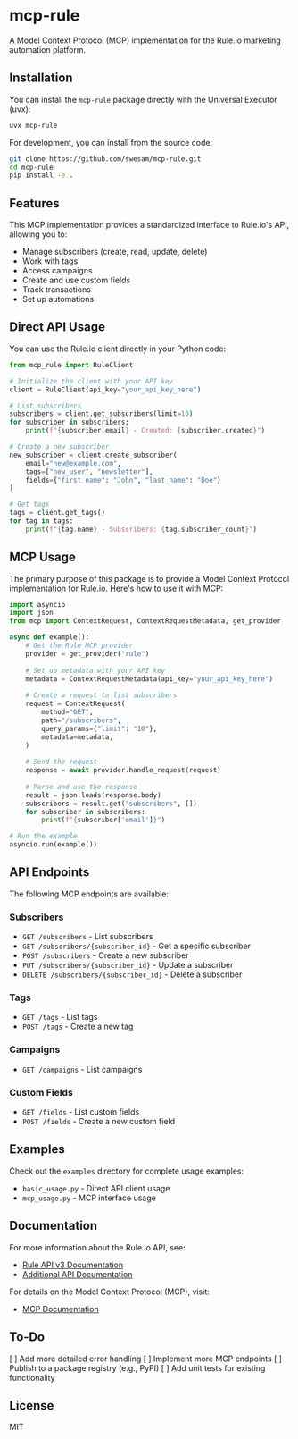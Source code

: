 # mcp-rule

A Model Context Protocol (MCP) implementation for the Rule.io marketing automation platform.

## Installation

You can install the `mcp-rule` package directly with the Universal Executor (uvx):

```bash
uvx mcp-rule
```

For development, you can install from the source code:

```bash
git clone https://github.com/swesam/mcp-rule.git
cd mcp-rule
pip install -e .
```


## Features

This MCP implementation provides a standardized interface to Rule.io's API, allowing you to:

- Manage subscribers (create, read, update, delete)
- Work with tags
- Access campaigns
- Create and use custom fields
- Track transactions
- Set up automations

## Direct API Usage

You can use the Rule.io client directly in your Python code:

```python
from mcp_rule import RuleClient

# Initialize the client with your API key
client = RuleClient(api_key="your_api_key_here")

# List subscribers
subscribers = client.get_subscribers(limit=10)
for subscriber in subscribers:
    print(f"{subscriber.email} - Created: {subscriber.created}")

# Create a new subscriber
new_subscriber = client.create_subscriber(
    email="new@example.com",
    tags=["new_user", "newsletter"],
    fields={"first_name": "John", "last_name": "Doe"}
)

# Get tags
tags = client.get_tags()
for tag in tags:
    print(f"{tag.name} - Subscribers: {tag.subscriber_count}")
```

## MCP Usage

The primary purpose of this package is to provide a Model Context Protocol implementation for Rule.io. Here's how to use it with MCP:

```python
import asyncio
import json
from mcp import ContextRequest, ContextRequestMetadata, get_provider

async def example():
    # Get the Rule MCP provider
    provider = get_provider("rule")
    
    # Set up metadata with your API key
    metadata = ContextRequestMetadata(api_key="your_api_key_here")
    
    # Create a request to list subscribers
    request = ContextRequest(
        method="GET",
        path="/subscribers",
        query_params={"limit": "10"},
        metadata=metadata,
    )
    
    # Send the request
    response = await provider.handle_request(request)
    
    # Parse and use the response
    result = json.loads(response.body)
    subscribers = result.get("subscribers", [])
    for subscriber in subscribers:
        print(f"{subscriber['email']}")

# Run the example
asyncio.run(example())
```

## API Endpoints

The following MCP endpoints are available:

### Subscribers

- `GET /subscribers` - List subscribers
- `GET /subscribers/{subscriber_id}` - Get a specific subscriber
- `POST /subscribers` - Create a new subscriber
- `PUT /subscribers/{subscriber_id}` - Update a subscriber
- `DELETE /subscribers/{subscriber_id}` - Delete a subscriber

### Tags

- `GET /tags` - List tags
- `POST /tags` - Create a new tag

### Campaigns

- `GET /campaigns` - List campaigns

### Custom Fields

- `GET /fields` - List custom fields
- `POST /fields` - Create a new custom field

## Examples

Check out the `examples` directory for complete usage examples:

- `basic_usage.py` - Direct API client usage
- `mcp_usage.py` - MCP interface usage

## Documentation

For more information about the Rule.io API, see:
- [Rule API v3 Documentation](https://app.rule.io/redoc/v3)
- [Additional API Documentation](https://apidoc.rule.se/)

For details on the Model Context Protocol (MCP), visit:
- [MCP Documentation](https://modelcontextprotocol.io/introduction)

## To-Do
[ ] Add more detailed error handling
[ ] Implement more MCP endpoints
[ ] Publish to a package registry (e.g., PyPI)
[ ] Add unit tests for existing functionality

## License
MIT
